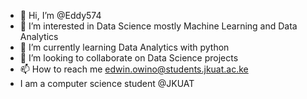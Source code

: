 - 👋 Hi, I’m @Eddy574
- 👀 I’m interested in Data Science mostly Machine Learning and Data Analytics
- 🌱 I’m currently learning Data Analytics with python
- 💞️ I’m looking to collaborate on Data Science projects
- 📫 How to reach me edwin.owino@students.jkuat.ac.ke
- I am a computer science student @JKUAT

<!---
Eddy574/Eddy574 is a ✨ special ✨ repository because its `README.md` (this file) appears on your GitHub profile.
You can click the Preview link to take a look at your changes.
--->
